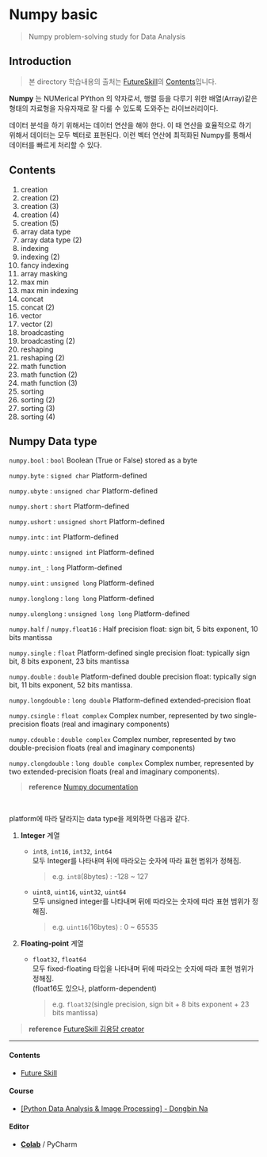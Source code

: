 # Numpy basic
> Numpy problem-solving study for Data Analysis



## Introduction

> 본 directory 학습내용의 출처는 [FutureSkill](https://futureskill.io/)의 [Contents](https://futureskill.io/content/79eba49a-178d-41be-8f88-137a5127742d)입니다.

**Numpy** 는 NUMerical PYthon 의 약자로서, 행렬 등을 다루기 위한 배열(Array)같은 형태의 자료형을 자유자재로 잘 다룰 수 있도록 도와주는 라이브러리이다.

데이터 분석을 하기 위해서는 데이터 연산을 해야 한다. 이 때 연산을 효율적으로 하기 위해서 데이터는 모두 벡터로 표현된다. 이런 벡터 연산에 최적화된 Numpy를 통해서 데이터를 빠르게 처리할 수 있다.



## Contents



1. creation
2. creation (2)
3. creation (3)
4. creation (4)
5. creation (5)
6. array data type
7. array data type (2)
8. indexing
9. indexing (2)
10. fancy indexing
11. array masking
12. max min
13. max min indexing
14. concat
15. concat (2)
16. vector
17. vector (2)
18. broadcasting
19. broadcasting (2)
20. reshaping
21. reshaping (2)
22. math function
23. math function (2)
24. math function (3)
25. sorting
26. sorting (2)
27. sorting (3)
28. sorting (4)



## Numpy Data type

`numpy.bool` : `bool` Boolean (True or False) stored as a byte

`numpy.byte` : `signed char` Platform-defined

`numpy.ubyte` : `unsigned char` Platform-defined

`numpy.short` : `short` Platform-defined

`numpy.ushort` : `unsigned short` Platform-defined

`numpy.intc` : `int` Platform-defined

`numpy.uintc` : `unsigned int` Platform-defined

`numpy.int_` : `long` Platform-defined

`numpy.uint` : `unsigned long` Platform-defined

`numpy.longlong` : `long long` Platform-defined

`numpy.ulonglong` : `unsigned long long` Platform-defined

`numpy.half` / `numpy.float16` : Half precision float: sign bit, 5 bits exponent, 10 bits mantissa

`numpy.single` : `float` Platform-defined single precision float: typically sign bit, 8 bits exponent, 23 bits mantissa

`numpy.double` : `double` Platform-defined double precision float: typically sign bit, 11 bits exponent, 52 bits mantissa.

`numpy.longdouble` : `long double` Platform-defined extended-precision float

`numpy.csingle` : `float complex` Complex number, represented by two single-precision floats (real and imaginary components)

`numpy.cdouble` : `double complex` Complex number, represented by two double-precision floats (real and imaginary components)

`numpy.clongdouble` : `long double complex` Complex number, represented by two extended-precision floats (real and imaginary components).  

> **reference** [Numpy documentation](https://numpy.org/devdocs/user/basics.types.html#array-types-and-conversions-between-types)  


​    

platform에 따라 달라지는 data type을 제외하면 다음과 같다.

1. **Integer** 계열

   - `int8`, `int16`, `int32`, `int64`  
     모두 Integer를 나타내며 뒤에 따라오는 숫자에 따라 표현 범위가 정해짐.  

     > e.g. `int8`(8bytes) : -128 ~ 127

   - `uint8`, `uint16`, `uint32`, `uint64`    
     모두 unsigned integer를 나타내며 뒤에 따라오는 숫자에 따라 표현 범위가 정해짐.  

     > e.g. `uint16`(16bytes) : 0 ~ 65535



2. **Floating-point** 계열

   - `float32`, `float64`  
     모두 fixed-floating 타입을 나타내며 뒤에 따라오는 숫자에 따라 표현 범위가 정해짐.  
     (float16도 있으나, platform-dependent)  

     > e.g. `float32`(single precision, sign bit + 8 bits exponent + 23 bits mantissa)  

  
  


> **reference** [FutureSkill 김용담 creator](https://futureskill.io/content/79eba49a-178d-41be-8f88-137a5127742d/question/ced42779-2980-46d6-90a5-8d4d2f1e6c61)









---



#### Contents

- [Future Skill](https://futureskill.io/)

#### Course
- [[Python Data Analysis & Image Processing] - Dongbin Na](https://www.youtube.com/playlist?list=PLRx0vPvlEmdBx9X5xSgcEk4CEbzEiws8C)

#### Editor
- [**Colab**](https://colab.research.google.com/) / PyCharm
